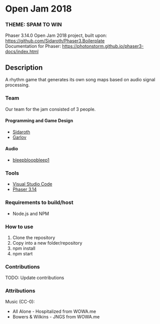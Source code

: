 # Open Jam 2018
### THEME: SPAM TO WIN

Phaser 3.14.0 Open Jam 2018 project, built upon: https://github.com/Sidaroth/Phaser3.Boilerplate </br>
Documentation for Phaser: https://photonstorm.github.io/phaser3-docs/index.html

## Description
A rhythm game that generates its own song maps based on audio signal processing. 

### Team
Our team for the jam consisted of 3 people.

#### Programming and Game Design
 - [Sidaroth](https://github.com/sidaroth)
 - [Garlov](https://github.com/garlov)

#### Audio
- [bleepbloopbleep1](https://github.com/bleepbloopbleep1)



### Tools
-   [Visual Studio Code](https://github.com/Microsoft/vscode)
-   [Phaser 3.14](https://github.com/photonstorm/phaser)

### Requirements to build/host
-   Node.js and NPM

### How to use
1. Clone the repository
2. Copy into a new folder/repository
3. npm install
4. npm start

### Contributions
TODO: Update contributions

### Attributions
Music (CC-0):
- All Alone - Hospitalized from WOWA.me
- Bowers & Wilkins - JNGS from WOWA.me
